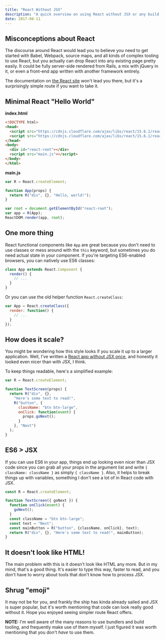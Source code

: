 ```yaml
---
title: "React Without JSX"
description: "A quick overview on using React without JSX or any build tools"
date: 2017-08-11
---
```


## Misconceptions about React

The discourse around React would lead you to believe you need to get started with Babel, Webpack, source maps, and all kinds of complex tooling to use React, but you actually can drop React into any existing page pretty easily. It could be fully server-side rendered from Rails, a mix with jQuery in it, or even a front-end app written with another framework entirely.

The documentation on [the React site][1] won't lead you there, but it's a surprisingly simple route if you want to take it.

## Minimal React "Hello World"

**index.html**

```html
<!DOCTYPE html>
<head>
  <script src="https://cdnjs.cloudflare.com/ajax/libs/react/15.6.1/react.min.js"></script>
  <script src="https://cdnjs.cloudflare.com/ajax/libs/react/15.6.1/react-dom.min.js"></script>
</head>
<body>
  <div id="react-root"></div>
  <script src="main.js"></script>
</body>
</html>
```

**main.js**

```js
var R = React.createElement;

function App(props) {
  return R("div", {}, "Hello, world!");
}

var root = document.getElementById("react-root");
var app = R(App);
ReactDOM.render(app, root);
```

## One more thing

React functional components like `App` are great because you don't need to use classes or mess around with the `this` keyword, but sometimes you do need actual state in your component. If you're targeting ES6-enabled browsers, you can natively use ES6 classes:

```js
class App extends React.Component {
  render() {
    // ...
  }
}
```

Or you can use the old helper function `React.createClass`:

```js
var App = React.createClass({
  render: function() {
    // ...
  }
});
```

## How does it scale?

You might be wondering how this style looks if you scale it up to a larger application. Well, I've written a [React app without JSX once][2], and honestly it looked even nicer than with JSX, I think.

To keep things readable, here's a simplified example:

```js
var R = React.createElement;

function TextScreen(props) {
  return R("div", {},
    "Here's some text to read!",
    R("button", {
      className: "btn btn-large",
      onClick: function(event) {
        props.goNext();
      }
    }, "Next")
  );
}
```

## ES6 > JSX

If you can use ES6 in your app, things end up looking even nicer than JSX code since you can grab all your props in the argument list and write `{ className: className }` as simply `{ className }`. Also, it helps to break things up with variables, something I don't see a lot of in React code with JSX.

```js
const R = React.createElement;

function TextScreen({ goNext }) {
  function onClick(event) {
    goNext();
  }
  const className = "btn btn-large";
  const text = "Next";
  const mainButton = R("button", {className, onClick}, text);
  return R("div", {}, "Here's some text to read!", mainButton);
}
```

## It doesn't look like HTML!

The main problem with this is it doesn't look like HTML any more. But in my mind, that's a good thing. It's easier to type this way, faster to read, and you don't have to worry about tools that don't know how to process JSX.

## Shrug "emoji"

It may not be for you, and frankly the ship has kinda already sailed and JSX is super popular, but it's worth mentioning that code can look really good without it. Hope you enjoyed seeing simpler route React offers.

**NOTE:** I'm well aware of the many reasons to use bundlers and build tooling, and frequently make use of them myself. I just figured it was worth mentioning that you don't *have* to use them.

[1]: https://facebook.github.io/react/
[2]: https://github.com/wavebeem/screenhive/tree/master/app/src
